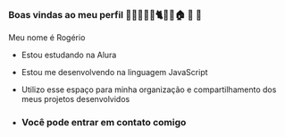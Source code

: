 ### Boas vindas ao meu perfil 🐶🦁🍌🐒🐭🐈🚙🦂🏠 🦓 🐴

Meu nome é Rogério

- Estou estudando na Alura
- Estou me desenvolvendo na linguagem JavaScript
- Utilizo esse espaço para minha organização e compartilhamento dos meus projetos desenvolvidos

- ### Você pode entrar em contato comigo

